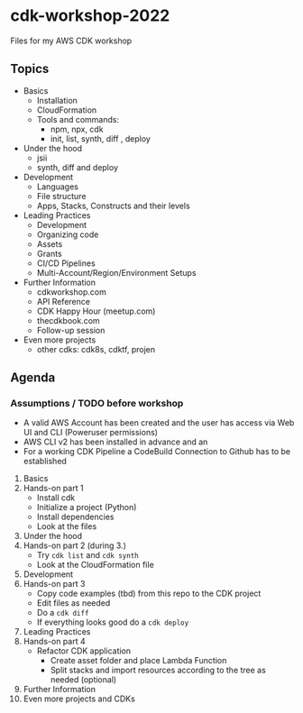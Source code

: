# cdk-workshop-2022
Files for my AWS CDK workshop

## Topics

- Basics
	- Installation
	- CloudFormation
	- Tools and commands:
		- npm, npx, cdk
		- init, list, synth, diff , deploy
- Under the hood
	- jsii
	- synth, diff and deploy
- Development
	- Languages
	- File structure
	- Apps, Stacks, Constructs and their levels
- Leading Practices
	- Development
	- Organizing code
	- Assets
	- Grants
	- CI/CD Pipelines
	- Multi-Account/Region/Environment Setups
- Further Information
	- cdkworkshop.com
	- API Reference
	- CDK Happy Hour (meetup.com)
	- thecdkbook.com
	- Follow-up session
- Even more projects
	- other cdks: cdk8s, cdktf, projen

## Agenda

### Assumptions / TODO before workshop
- A valid AWS Account has been created and the user has access via Web UI and CLI (Poweruser permissions)
- AWS CLI v2 has been installed in advance and an
- For a working CDK Pipeline a CodeBuild Connection to Github has to be established

1. Basics
2. Hands-on part 1
	- Install cdk
	- Initialize a project (Python)
	- Install dependencies
	- Look at the files
3. Under the hood
4. Hands-on part 2 (during 3.)
	- Try `cdk list` and `cdk synth`
	- Look at the CloudFormation file
5. Development
6. Hands-on part 3
	- Copy code examples (tbd) from this repo to the CDK project
	- Edit files as needed
	- Do a `cdk diff`
	- If everything looks good do a `cdk deploy`
7. Leading Practices
8. Hands-on part 4
	- Refactor CDK application
		- Create asset folder and place Lambda Function
		- Split stacks and import resources according to the tree as needed (optional) 
9. Further Information
10. Even more projects and CDKs

